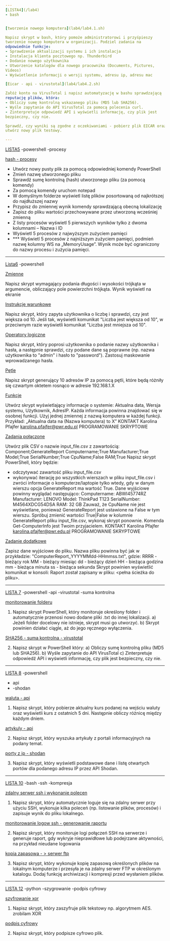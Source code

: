 ```yaml
---
[LISTA4](/lab4)
- bash


[tworzenie nowego komputera](lab4/lab4.1.sh)

Napisz skrypt w bash, który pomoże administratorowi i przyśpieszy
tworzenie nowego komputera w organizacji. Podziel zadania na
odpowiednie funkcje:
- Sprawdzenie aktualizacji systemu i ich instalacja
- Instalacja klienta pocztowego np. Thunderbird
- Dodanie nowego użytkownika
- Utworzenie katalogów dla nowego pracownika (Documents, Pictures,
Videos)
- Wyświetlenie informacji o wersji systemu, adresu ip, adresu mac 

[Eicar - api - virustotal](lab4/lab4.2.sh)

Załóż konto na VirusTotal i napisz automatyzację w bashu sprawdzającą
reputację plików, która:
- Obliczy sumę kontrolną wskazanego pliku (MD5 lub SHA256).
- Wyśle zapytanie do API VirusTotal za pomocą polecenia curl.
- Zinterpretuje odpowiedź API i wyświetli informację, czy plik jest
bezpieczny, czy nie.

Sprawdź, czy wyniki są zgodne z oczekiwaniami - pobierz plik EICAR oraz
utwórz nowy plik testowy.

---
```

[LISTA5](lab5.ps1)
-powershell
-procesy


[hash - procesy](lab5.ps1)

- Utwórz nowy pusty plik za pomocą odpowiedniej komendy PowerShell
- Zmień nazwę utworzonego pliku
- Sprawdź sumę kontrolną (hash) utworzonego pliku (za pomocą
komendy)
- Za pomocą komendy uruchom notepad
- W domyślnym folderze wyświetl listę plików posortowaną od najkrótszej
do najdłuższej nazwy
- Przypisz do zmiennej wynik komendy sprawdzającą obecną lokalizację
- Zapisz do pliku wartości przechowywane przez utworzoną wcześniej
zmienną
- Z listy procesów wyświetl 5 pierwszych wyników tylko z dwoma
kolumnami – Nazwa i ID
- Wyświetl 5 procesów z najwyższym zużyciem pamięci
-  *** Wyświetl 5 procesów z najniższym zużyciem pamięci, podmień
nazwę kolumny WS na „MemoryUsage”. Wynik może być ograniczony
do nazwy procesu i zużycia pamięci.

---
[Lista6](/lab6)
-powershell


[Zmienne](/lab6/lab6.1.ps1)

Napisz skrypt wymagający podania długości i wysokości trójkąta w
argumencie, obliczający pole powierzchni trójkąta. Wynik wyświetl na
ekranie


[Instrukcje warunkowe](/lab6/lab6.2.ps1)

Napisz skrypt, który zapyta użytkownika o liczbę i sprawdzi, czy jest większa
od 10. Jeśli tak, wyświetli komunikat "Liczba jest większa od 10", w
przeciwnym razie wyświetli komunikat "Liczba jest mniejsza od 10".

[Operatory logiczne](/lab6/lab6.3.ps1)

Napisz skrypt, który poprosi użytkownika o podanie nazwy użytkownika i
hasła, a następnie sprawdzi, czy podane dane są poprawne (np. nazwa
użytkownika to "admin" i hasło to "password"). Zastosuj maskowanie
wprowadzanego hasła.

[Pętle](/lab6/lab6.4.ps1)

Napisz skrypt generujący 10 adresów IP za pomocą pętli, które będą
różniły się czwartym oktetem rosnąco w adresie 192.168.1.X

[Funkcje](/lab6/lab6.5.ps1)

Utwórz skrypt wyświetlający informacje o systemie: Aktualna data, Wersja
systemu, Użytkownik, AdresIP.
Każda informacja powinna znajdować się w osobnej funkcji. Użyj jednej
zmiennej z nazwą komputera w każdej funkcji.
Przykład: „Aktualna data na (Nazwa komputera) to X”
KONTAKT
Karolina Pfajfer
karolina.pfajfer@pwr.edu.pl
PROGRAMOWANIE
SKRYPTOWE

[Zadania połączone](/lab6/lab6.6.ps1)

Utwórz plik CSV o nazwie input_file.csv z zawartością:
Component;GenerateReport
Computername;True
Manufacturer;True
Model;True
SerialNumber;True
CpuName;False
RAM;True
Napisz skrypt PowerShell, który będzie:
- odczytywać zawartość pliku input_file.csv
- wykonywać iterację po wszystkich wierszach w pliku input_file.csv i zwróci
informacje o komputerze/laptopie tylko wtedy, gdy w danym wierszu opcja
GenerateReport ma wartość True.
Dane wyjściowe powinny wyglądać następująco:
Computername: ABWI45774RZ
Manufacturer: LENOVO
Model: ThinkPad T123
SerialNumber: M4564XDCG54DSA
RAM: 32 GB
Zauważ, że CpuName nie jest wyświetlane, ponieważ GenerateReport jest
ustawione na False w tym wierszu. Spróbuj zmienić wartości True|False w
kolumnie GenerateReport pliku input_file.csv, wykonaj skrypt ponownie.
Komenda Get-ComputerInfo jest Twoim przyjacielem.
KONTAKT
Karolina Pfajfer
karolina.pfajfer@pwr.edu.pl
PROGRAMOWANIE
SKRYPTOWE

[Zadanie dodatkowe](/lab6/lab6.dodatkowe.ps1)

Zapisz dane wyjściowe do pliku. Nazwa pliku powinna być jak w przykładzie:
"ComputerReport_YYYYMMdd-HHmmss.txt", gdzie:
RRRR - bieżący rok
MM - bieżący miesiąc
dd - bieżący dzień
HH - bieżąca godzina
mm - bieżąca minuta
ss - bieżąca sekunda
Skrypt powinien wyświetlić komunikat w konsoli:
Raport został zapisany w pliku: <pełna ścieżka do pliku>.

---
[LISTA 7](/lab7)
-powershell 
-api
-virustotal
-suma kontrolna

[monitorowanie folderu](/lab7/lab7.1.ps1)

1. Napisz skrypt PowerShell, który monitoruje określony folder i
automatycznie przenosi nowo dodane pliki .txt do innej lokalizacji.
a) Jeżeli folder docelowy nie istnieje, skrypt musi go utworzyć.
b) Skrypt powinien działać ciągle, aż do jego ręcznego wyłączenia.

[SHA256 - suma kontrolna - virustotal](/lab7/lab7.2.ps1)

2. Napisz skrypt w PowerShell który:
a) Obliczy sumę kontrolną pliku (MD5 lub SHA256).
b) Wyśle zapytanie do API VirusTotal
c) Zinterpretuje odpowiedź API i wyświetli informację, czy plik jest
bezpieczny, czy nie.

---
[LISTA 8](/lab8)
-powershell 
- api
- -shodan

[waluta - api](/lab8/lab8.1.ps1)

1. Napisz skrypt, który pobierze aktualny kurs podanej na wejściu waluty
oraz wyświetli kurs z ostatnich 5 dni. Następnie obliczy różnicę między
każdym dniem.

[artykuly - api](/lab8/lab8.2.ps1)

2. Napisz skrypt, który wyszuka artykuły z portali informacyjnych na
podany temat.

[porty z ip - shodan](/lab8/lab8.3.ps1)

3. Napisz skrypt, który wyświetli podstawowe dane i listę otwartych
portów dla podanego adresu IP przez API Shodan.

---
[LISTA 10](/lab10)
-bash
-ssh
-kompresja

[zdalny serwer ssh i wykonanie polecen](lab10/lab10.1.sh)

1. Napisz skrypt, który automatycznie loguje się na zdalny serwer przy
użyciu SSH, wykonuje kilka poleceń (np. listowanie plików, procesów) i
zapisuje wynik do pliku lokalnego.

[monitorowanie logow ssh - generowanie raportu](/lab10/lab10.2.sh)

2. Napisz skrypt, który monitoruje logi połączeń SSH na serwerze i
generuje raport, gdy wykryje nieprawidłowe lub podejrzane
aktywności, na przykład nieudane logowania

[kopia zapasowa - > serwer ftp](/lab10/lab10.3.sh)

3. Napisz skrypt, który wykonuje kopię zapasową określonych plików na
lokalnym komputerze i przesyła je na zdalny serwer FTP w określonym
katalogu. Dodaj funkcję archiwizacji i kompresji przed wysłaniem
plików.

---
[LISTA 12](/lab12)
-python
-szygrowanie
-podpis cyfrowy

[szyfrowanie xor](/lab12/szyfrowanie_XOR.py)

1. Napisz skrypt, który zaszyfruje plik tekstowy np. algorytmem
AES. zrobilam XOR

[podpis cyfrowy](/lab12/podpis_cyfrowy.py)

2. Napisz skrypt, który podpisze cyfrowo plik. 


